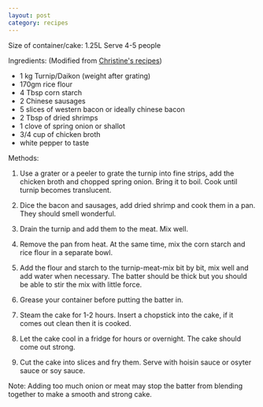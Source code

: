 ```yaml
---
layout: post
category: recipes
---
```


Size of container/cake: 1.25L
Serve 4-5 people

Ingredients:
(Modified from [Christine's recipes](http://en.christinesrecipes.com/2009/01/chinese-new-year-turnip-cake.html?m=1))
<!--start-excerpt-->
- 1 kg Turnip/Daikon (weight after grating)
- 170gm rice flour
- 4 Tbsp corn starch
- 2 Chinese sausages<!--end-excerpt-->
- 5 slices of western bacon or ideally chinese bacon
- 2 Tbsp of dried shrimps
- 1 clove of spring onion or shallot
- 3/4 cup of chicken broth
- white pepper to taste

Methods:

1. Use a grater or a peeler to grate the turnip into fine strips, add the chicken broth and chopped spring onion.  Bring it to boil.  Cook until turnip becomes translucent.

2. Dice the bacon and sausages, add dried shrimp and cook them in a pan.  They should smell wonderful.

3. Drain the turnip and add them to the meat.  Mix well.

4. Remove the pan from heat.  At the same time, mix the corn starch and rice flour in a separate bowl.

5. Add the flour and starch to the turnip-meat-mix bit by bit, mix well and add water when necessary.  The batter should be thick but you should be able to stir the mix with little force.

6. Grease your container before putting the batter in.

7. Steam the cake for 1-2 hours.  Insert a chopstick into the cake, if it comes out clean then it is cooked.

8. Let the cake cool in a fridge for hours or overnight.  The cake should come out strong.

9. Cut the cake into slices and fry them.  Serve with hoisin sauce or osyter sauce or soy sauce.


Note:
Adding too much onion or meat may stop the batter from blending together to make a smooth and strong cake.



